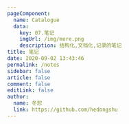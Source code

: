 ```yaml
---
pageComponent: 
  name: Catalogue
  data: 
    key: 07.笔记
    imgUrl: /img/more.png
    description: 结构化,文档化,记录的笔记
title: 笔记
date: 2020-09-02 13:43:46
permalink: /notes
sidebar: false
article: false
comment: false
editLink: false
author: 
  name: 冬恕
  link: https://github.com/hedongshu
---
```

